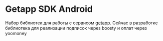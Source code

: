 # Getapp SDK Android

Набор библиотек для работы с сервисом [getapp](https://gitflic.ru/project/getapp/getapp-service).
Сейчас в разработке библиотека для реализации подписок через boosty и оплат через yoomoney